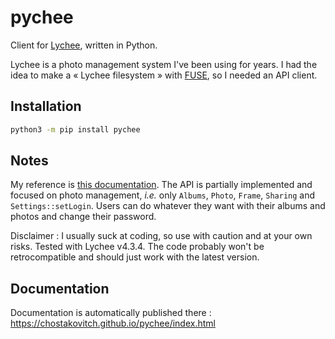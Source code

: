 # pychee

Client for [Lychee](https://github.com/LycheeOrg/Lychee), written in Python.

Lychee is a photo management system I've been using for years. I had the idea to make a « Lychee filesystem » with [FUSE](https://fr.wikipedia.org/wiki/Filesystem_in_Userspace), so I needed an API client.

## Installation

```bash
python3 -m pip install pychee
```

## Notes

My reference is [this documentation](https://lycheeorg.github.io/docs/api.html).
The API is partially implemented and focused on photo management, _i.e._ only `Albums`, `Photo`, `Frame`, `Sharing` and `Settings::setLogin`. Users can do whatever they want with their albums and photos and change their password.

Disclaimer : I usually suck at coding, so use with caution and at your own risks.
Tested with Lychee v4.3.4. The code probably won't be retrocompatible and should just work with the latest version.

## Documentation

Documentation is automatically published there : https://chostakovitch.github.io/pychee/index.html
